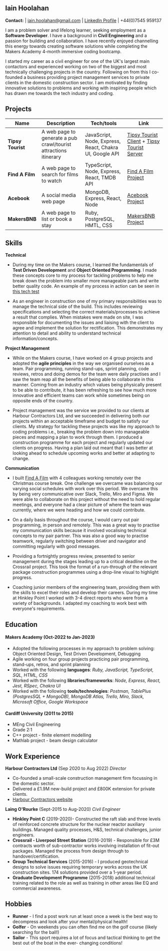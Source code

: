 ## Iain Hoolahan
**Contact:**   | iain.hoolahan@gmail.com | [LinkedIn Profile](https://www.linkedin.com/in/iain-hoolahan-a51a41b8/) | +44(0)7545 959137

I am a problem solver and lifelong learner, seeking employment as a **Software Developer**. I have a  background in **Civil Engineering** and a passion for building and collaboration. I have recently enjoyed channelling this energy towards creating software solutions while completing the Makers Academy 4-month immersive coding bootcamp. 

I started my career as a civil engineer for one of the UK's largest main contactors and experienced working on two of the biggest and most technically challenging projects in the country. Following on from this I co-founded a business providing project management services to private clients in the domestic construction sector. I am motivated by finding innovative solutions to problems and working with inspiring people which has drawn me towards the tech industry and coding. 

## Projects

| Name               | Description                            | Tech/tools                                              | Link
| -------------------| ---------------------------------------|---------------------------------------------------------|------------------
| **Tipsy Tourist**  | A web page to generate a pub crawl/tourist attractions itinerary | JavaScript, Node, Express, React, Chakra UI, Google API | [Tipsy Tourist Client](https://github.com/HOOLAHAN/tipsy-tourist) + [Tipsy Tourist Server](https://github.com/HOOLAHAN/tipsy-tourist-server) 
| **Find A Film**    | A web page to search for films to watch | TypeScript, Node, Express, React, TMDB API              | [Find A Film Project](https://github.com/HOOLAHAN/Find_A_Film)
| **Acebook**        | A social media web page                 | MongoDB, Express, React, Node                           | [Acebook Project](https://github.com/HOOLAHAN/acebook-mern-charisma)
| **MakersBNB**      | A web page to list or book a stay       | Ruby, PostgreSQL, HMTL, CSS     | [MakersBNB Project](https://github.com/HOOLAHAN/arkle-bnb)

## Skills

**Technical**
- During my time on the Makers course, I learned the fundamentals of **Test Driven Development** and **Object Oriented Programming**. I made these concepts core to my process for tackling problems to help me break down the problem into smaller more manageable parts and write better quality code. An example of my process in action can be seen in [this tech test](https://github.com/HOOLAHAN/tech_tests/tree/main/bank_tech_test_ruby) 

- As an engineer in construction one of my primary responsibilities was to manage the technical side of the build. This includes reviewing specifications and selecting the correct materials/processes to achieve a result that complies. When mistakes were made on site, I was responsible for documenting the issues and liaising with the client to agree and implement the solution for rectification. This demonstrates my attention to detail and ability to understand technical information/concepts. 

**Project Management**
- While on the Makers course, I have worked on 4 group projects and adopted the **agile principles** in the way we organised ourselves as a team. Pair programming, running stand-ups, sprint planning, code reviews, retros and doing demos for the team were daily practises and I saw the team reap all the benefits of being able to collaborate in this manner. Coming from an industry which values being physically present to be able to contribute, it has been refreshing to see how much more innovative and efficient teams can work while sometimes being on opposite ends of the country. 

- Project management was the service we provided to our clients at Harbour Contractors Ltd, and we succeeded in delivering both our projects within an acceptable timeframe and budget to satisfy our clients. My strategy for tackling these projects was like my approach to coding problems i.e., breaking the problem down into manageable pieces and mapping a plan to work through them. I produced a construction programme for each project and regularly updated our clients on progress. Having a plan laid out meant that I was better at looking ahead to schedule upcoming works and better at adapting to change.

**Communication**
- I built [Find A Film](https://github.com/HOOLAHAN/Find_A_Film) with 4 colleagues working remotely over the Christmas course break. One challenge we overcame was balancing our varying social schedules with work over this period. We overcame this by being very communicative over Slack, Trello, Miro and Figma. We were able to collaborate on this project without the need to hold regular meetings, and everyone had a clear picture of where the team was currently, where we were heading and how we could contribute. 

- On a daily basis throughout the course, I would carry out pair programming, in person and remotely. This was a great way to practise my communication skills because it involved vocalising technical concepts to my pair partner. This was also a good way to practise teamwork, regularly switching between driver and navigator and committing regularly with good messages. 

- Providing a fortnightly progress review, presented to senior management during the stages leading up to a critical deadline on the Crossrail project. This took the format of a run-through of the relevant package construction programmes using a drop-line visual to highlight progress. 

- Coaching junior members of the engineering team, providing them with the skills to excel their roles and develop their careers. During my time at Hinkley Point I worked with 3-4 direct reports who were from a variety of backgrounds. I adapted my coaching to work best with everyone's requirements. 

## Education

#### Makers Academy (Oct-2022 to Jan-2023)
- Adopted the following processes in my approach to problem solving: Object Oriented Design, Test Driven Development, Debugging
- Agile working on four group projects practicing pair programming, stand-ups, retros, and sprint planning
- Worked with the following **languages**:
*Ruby, JavaScript, TypeScript, SQL, HTML, CSS*
- Worked with the following **libraries/frameworks**:
*Node, Express, React, Jest, RSpec, Chakra UI*
- Worked with the following **tools/technologies**:
*Postman, TablePlus (PostgresSQL + MongoDB), MongoDB Atlas, Trello, Miro, Slack, Microsoft Office, Google Workspace*

#### Cardiff University (2011 to 2015)

- MEng Civil Engineering
- Grade 2:1
- C++ project - finite element modelling
- Mathlab project - beam design calculator

## Work Experience

**Harbour Contractors Ltd** (Sep 2020 to Aug 2022) _Director_

- Co-founded a small-scale construction management firm focussing in the domestic sector. 
- Delivered a £1.9M new-build project and £800K extension for private clients.
- [Harbour Contractors website](https://harbourcontractors.co.uk/)

**Laing O'Rourke** (Sept-2015 to Aug-2020) _Civil Engineer_

- **Hinkley Point C** (2019-2020)- Constructed the raft slab and three levels of reinforced concrete structure for the nuclear reactor auxiliary buildings. Managed quality processes, H&S, technical challenges, junior engineers.
- **Crossrail - Liverpool Street Station** (2016-2019) - Responsible for £3M contracts worth of sub-contractor works involving installation of fit-out packages. Managed the process from design through to handover/certification. 
- **Group Technical Services** (2015-2016) - I produced geotechnical designs to solve issues requiring temporary works across the UK construction sites. 174 solutions provided over a 1-year period. 
- **Graduate Development Programme** (2015-2018) additional technical training related to the role as well as training in other areas like EQ and commercial awareness. 

## Hobbies
- **Runner** - I find a post work run at least once a week is the best way to decompress and look after your mental/physical health!
- **Golfer** - On weekends you can often find me on the golf course (likely searching for the ball!)
- **Sailor** - This sport requires a lot of focus and tactical thinking to get the best out of the boat in the ever- changing conditions!
